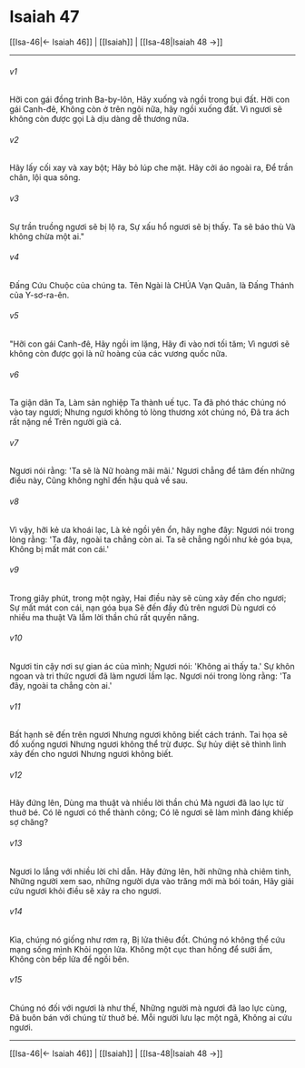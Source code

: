 # Isaiah 47

[[Isa-46|← Isaiah 46]] | [[Isaiah]] | [[Isa-48|Isaiah 48 →]]
***



###### v1 
Hỡi con gái đồng trinh Ba-by-lôn, Hãy xuống và ngồi trong bụi đất. Hỡi con gái Canh-đê, Không còn ở trên ngôi nữa, hãy ngồi xuống đất. Vì ngươi sẽ không còn được gọi Là dịu dàng dễ thương nữa. 

###### v2 
Hãy lấy cối xay và xay bột; Hãy bỏ lúp che mặt. Hãy cởi áo ngoài ra, Để trần chân, lội qua sông. 

###### v3 
Sự trần truồng ngươi sẽ bị lộ ra, Sự xấu hổ ngươi sẽ bị thấy. Ta sẽ báo thù Và không chừa một ai." 

###### v4 
Đấng Cứu Chuộc của chúng ta. Tên Ngài là CHÚA Vạn Quân, là Đấng Thánh của Y-sơ-ra-ên. 

###### v5 
"Hỡi con gái Canh-đê, Hãy ngồi im lặng, Hãy đi vào nơi tối tăm; Vì ngươi sẽ không còn được gọi là nữ hoàng của các vương quốc nữa. 

###### v6 
Ta giận dân Ta, Làm sản nghiệp Ta thành uế tục. Ta đã phó thác chúng nó vào tay ngươi; Nhưng ngươi không tỏ lòng thương xót chúng nó, Đã tra ách rất nặng nề Trên người già cả. 

###### v7 
Ngươi nói rằng: 'Ta sẽ là Nữ hoàng mãi mãi.' Ngươi chẳng để tâm đến những điều này, Cũng không nghĩ đến hậu quả về sau. 

###### v8 
Vì vậy, hỡi kẻ ưa khoái lạc, Là kẻ ngồi yên ổn, hãy nghe đây: Ngươi nói trong lòng rằng: 'Ta đây, ngoài ta chẳng còn ai. Ta sẽ chẳng ngồi như kẻ góa bụa, Không bị mất mát con cái.' 

###### v9 
Trong giây phút, trong một ngày, Hai điều này sẽ cùng xảy đến cho ngươi; Sự mất mát con cái, nạn góa bụa Sẽ đến đầy đủ trên ngươi Dù ngươi có nhiều ma thuật Và lắm lời thần chú rất quyền năng. 

###### v10 
Ngươi tin cậy nơi sự gian ác của mình; Ngươi nói: 'Không ai thấy ta.' Sự khôn ngoan và tri thức ngươi đã làm ngươi lầm lạc. Ngươi nói trong lòng rằng: 'Ta đây, ngoài ta chẳng còn ai.' 

###### v11 
Bất hạnh sẽ đến trên ngươi Nhưng ngươi không biết cách tránh. Tai họa sẽ đổ xuống ngươi Nhưng ngươi không thể trừ được. Sự hủy diệt sẽ thình lình xảy đến cho ngươi Nhưng ngươi không biết. 

###### v12 
Hãy đứng lên, Dùng ma thuật và nhiều lời thần chú Mà ngươi đã lao lực từ thuở bé. Có lẽ ngươi có thể thành công; Có lẽ ngươi sẽ làm mình đáng khiếp sợ chăng? 

###### v13 
Ngươi lo lắng với nhiều lời chỉ dẫn. Hãy đứng lên, hỡi những nhà chiêm tinh, Những người xem sao, những người dựa vào trăng mới mà bói toán, Hãy giải cứu ngươi khỏi điều sẽ xảy ra cho ngươi. 

###### v14 
Kìa, chúng nó giống như rơm rạ, Bị lửa thiêu đốt. Chúng nó không thể cứu mạng sống mình Khỏi ngọn lửa. Không một cục than hồng để sưởi ấm, Không còn bếp lửa để ngồi bên. 

###### v15 
Chúng nó đối với ngươi là như thế, Những người mà ngươi đã lao lực cùng, Đã buôn bán với chúng từ thuở bé. Mỗi người lưu lạc một ngã, Không ai cứu ngươi.

***
[[Isa-46|← Isaiah 46]] | [[Isaiah]] | [[Isa-48|Isaiah 48 →]]
